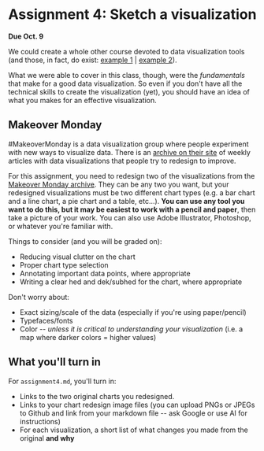 # Assignment 4: Sketch a visualization

**Due Oct. 9**

We could create a whole other course devoted to data visualization tools (and those, in fact, do exist: [example 1](https://alignedleft.com/tutorials/d3/about) | [example 2](https://www.tableau.com/learn/training/20203)).

What we were able to cover in this class, though, were the _fundamentals_ that make for a good data visualization. So even if you don't have all the technical skills to create the visualization (yet), you should have an idea of what you makes for an effective visualization. 

## Makeover Monday

#MakeoverMonday is a data visualization group where people experiment with new ways to visualize data. There is an [archive on their site](https://makeovermonday.co.uk/) of weekly articles with data visualizations that people try to redesign to improve. 

For this assignment, you need to redesign two of the visualizations from the [Makeover Monday archive](https://makeovermonday.co.uk/). They can be any two you want, but your redesigned visualizations must be two different chart types (e.g. a bar chart and a line chart, a pie chart and a table, etc...). **You can use any tool you want to do this, but it may be easiest to work with a pencil and paper**, then take a picture of your work. You can also use Adobe Illustrator, Photoshop, or whatever you're familiar with. 

Things to consider (and you will be graded on):

* Reducing visual clutter on the chart
* Proper chart type selection
* Annotating important data points, where appropriate
* Writing a clear hed and dek/subhed for the chart, where appropriate

Don't worry about:

* Exact sizing/scale of the data (especially if you're using paper/pencil)
* Typefaces/fonts
* Color -- *unless it is critical to understanding your visualization* (i.e. a map where darker colors = higher values)

## What you'll turn in 

For `assignment4.md`, you'll turn in:

* Links to the two original charts you redesigned. 
* Links to your chart redesign image files (you can upload PNGs or JPEGs to Github and link from your markdown file -- ask Google or use AI for instructions)
* For each visualization, a short list of what changes you made from the original **and why**

